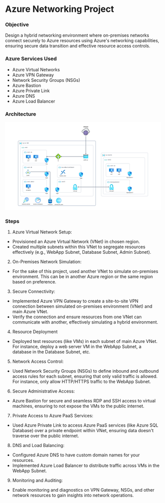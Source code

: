 # Azure Networking Project

### Objective
Design a hybrid networking environment where on-premises networks connect securely to Azure resources using Azure's networking capabilities, ensuring secure data transition and effective resource access controls.

### Azure Services Used
- Azure Virtual Networks
- Azure VPN Gateway
- Network Security Groups (NSGs)
- Azure Bastion
- Azure Private Link
- Azure DNS
- Azure Load Balancer

### Architecture
![image](architecture.png)

### Steps

1. Azure Virtual Network Setup:
- Provisioned an Azure Virtual Network (VNet) in chosen region.
- Created multiple subnets within this VNet to segregate resources effectively (e.g., WebApp Subnet, Database Subnet, Admin Subnet).

2. On-Premises Network Simulation:
- For the sake of this project, used another VNet to simulate on-premises environment. This can be in another Azure region or the same region based on preference.

3. Secure Connectivity:
- Implemented Azure VPN Gateway to create a site-to-site VPN connection between simulated on-premises environment (VNet) and main Azure VNet.
- Verify the connection and ensure resources from one VNet can communicate with another, effectively simulating a hybrid environment.

4. Resource Deployment
- Deployed test resources (like VMs) in each subnet of main Azure VNet. For instance, deploy a web server VM in the WebApp Subnet, a database in the Database Subnet, etc.

5. Network Access Control:
- Used Network Security Groups (NSGs) to define inbound and outbound access rules for each subnet, ensuring that only valid traffic is allowed. For instance, only allow HTTP/HTTPS traffic to the WebApp Subnet.

6. Secure Administrative Access:
- Azure Bastion for secure and seamless RDP and SSH access to virtual machines, ensuring to not expose the VMs to the public internet.

7. Private Access to Azure PaaS Services:
- Used Azure Private Link to access Azure PaaS services (like Azure SQL Database) over a private endpoint within VNet, ensuring data doesn't traverse over the public internet.

8. DNS and Load Balancing:
- Configured Azure DNS to have custom domain names for your resources.
- Implemented Azure Load Balancer to distribute traffic across VMs in the WebApp Subnet.

9. Monitoring and Auditing:
- Enable monitoring and diagnostics on VPN Gateway, NSGs, and other network resources to gain insights into network operations.